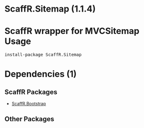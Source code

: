 ﻿ScaffR.Sitemap (1.1.4)
======
ScaffR wrapper for MVCSitemap
Usage
======
<pre>install-package ScaffR.Sitemap</pre>
Dependencies (1)
=====

ScaffR Packages
------
* [ScaffR.Bootstrap](https://github.com/wcpro/ScaffR/tree/master/src/ScaffR.Bootstrap)

Other Packages
------
